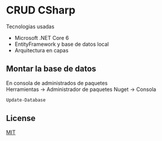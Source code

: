# CRUD CSharp

Tecnologias usadas
- Microsoft .NET Core 6
- EntityFramework y base de datos local
- Arquitectura en capas

## Montar la base de datos

En consola de administrados de paquetes \
Herramientas -> Administrador de paquetes Nuget -> Consola

```bash
Update-Database
```

## License
[MIT](https://choosealicense.com/licenses/mit/)
